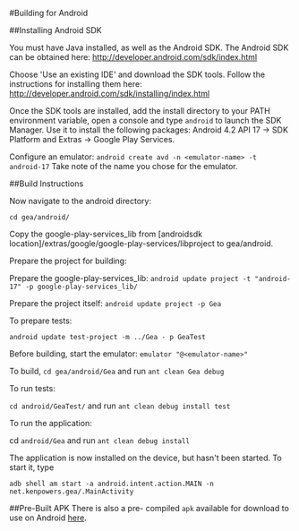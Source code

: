 #Building for Android

##Installing Android SDK

You must have Java installed, as well as the Android SDK. The Android SDK can be obtained here:
http://developer.android.com/sdk/index.html

Choose 'Use an existing IDE' and download the SDK tools. Follow the instructions for installing them here:
http://developer.android.com/sdk/installing/index.html

Once the SDK tools are installed, add the install directory to your PATH environment variable, open a console and type `android` to launch the SDK Manager. Use it to install the following packages: Android 4.2 API 17 -> SDK Platform and Extras -> Google Play Services.

Configure an emulator: `android create avd -n <emulator-name> -t android-17`
Take note of the name you chose for the emulator.

##Build Instructions

Now navigate to the android directory:

`cd gea/android/`

Copy the google-play-services_lib from [androidsdk location]/extras/google/google-play-services/libproject to gea/android. 

Prepare the project for building:

Prepare the google-play-services_lib: `android update project -t "android-17" -p google-play-services_lib/`

Prepare the project itself: `android update project -p Gea`

To prepare tests:

`android update test-project -m ../Gea - p GeaTest`

Before building, start the emulator: `emulator "@<emulator-name>"`

To build, `cd gea/android/Gea` and run `ant clean Gea debug`

To run tests:

`cd android/GeaTest/` and run `ant clean debug install test`

To run the application:

cd `android/Gea` and run `ant clean debug install`

The application is now installed on the device, but hasn't been started. To start it, type

`adb shell am start -a android.intent.action.MAIN -n net.kenpowers.gea/.MainActivity`


##Pre-Built APK
There is also a pre-
compiled `apk` available for download to use on Android
[here](https://s3.amazonaws.com/OpenGea/GeaBETA.apk).
